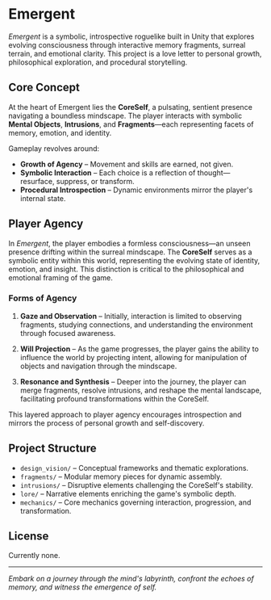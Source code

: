 # Emergent

*Emergent* is a symbolic, introspective roguelike built in Unity that explores evolving consciousness through interactive memory fragments, surreal terrain, and emotional clarity. This project is a love letter to personal growth, philosophical exploration, and procedural storytelling.

## Core Concept

At the heart of Emergent lies the **CoreSelf**, a pulsating, sentient presence navigating a boundless mindscape. The player interacts with symbolic **Mental Objects**, **Intrusions**, and **Fragments**—each representing facets of memory, emotion, and identity.

Gameplay revolves around:

- **Growth of Agency** – Movement and skills are earned, not given.
- **Symbolic Interaction** – Each choice is a reflection of thought—resurface, suppress, or transform.
- **Procedural Introspection** – Dynamic environments mirror the player's internal state.

## Player Agency

In *Emergent*, the player embodies a formless consciousness—an unseen presence drifting within the surreal mindscape. The **CoreSelf** serves as a symbolic entity within this world, representing the evolving state of identity, emotion, and insight. This distinction is critical to the philosophical and emotional framing of the game.

### Forms of Agency

1. **Gaze and Observation** – Initially, interaction is limited to observing fragments, studying connections, and understanding the environment through focused awareness.

2. **Will Projection** – As the game progresses, the player gains the ability to influence the world by projecting intent, allowing for manipulation of objects and navigation through the mindscape.

3. **Resonance and Synthesis** – Deeper into the journey, the player can merge fragments, resolve intrusions, and reshape the mental landscape, facilitating profound transformations within the CoreSelf.

This layered approach to player agency encourages introspection and mirrors the process of personal growth and self-discovery.

## Project Structure

- `design_vision/` – Conceptual frameworks and thematic explorations.
- `fragments/` – Modular memory pieces for dynamic assembly.
- `intrusions/` – Disruptive elements challenging the CoreSelf's stability.
- `lore/` – Narrative elements enriching the game's symbolic depth.
- `mechanics/` – Core mechanics governing interaction, progression, and transformation.

## License

Currently none.

---

*Embark on a journey through the mind's labyrinth, confront the echoes of memory, and witness the emergence of self.*
